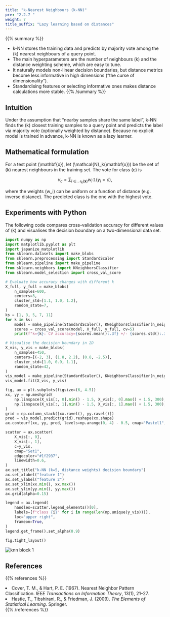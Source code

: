 ```yaml
---
title: "k-Nearest Neighbours (k-NN)"
pre: "2.2.7 "
weight: 7
title_suffix: "Lazy learning based on distances"
---
```


{{% summary %}}
- k-NN stores the training data and predicts by majority vote among the \(k\) nearest neighbours of a query point.
- The main hyperparameters are the number of neighbours \(k\) and the distance weighting scheme, which are easy to tune.
- It naturally models non-linear decision boundaries, but distance metrics become less informative in high dimensions (“the curse of dimensionality”).
- Standardising features or selecting informative ones makes distance calculations more stable.
{{% /summary %}}

## Intuition
Under the assumption that “nearby samples share the same label”, k-NN finds the \(k\) closest training samples to a query point and predicts the label via majority vote (optionally weighted by distance). Because no explicit model is trained in advance, k-NN is known as a lazy learner.

## Mathematical formulation
For a test point \(\mathbf{x}\), let \(\mathcal{N}_k(\mathbf{x})\) be the set of \(k\) nearest neighbours in the training set. The vote for class \(c\) is

$$
v_c = \sum_{i \in \mathcal{N}_k(\mathbf{x})} w_i \,\mathbb{1}(y_i = c),
$$

where the weights \(w_i\) can be uniform or a function of distance (e.g. inverse distance). The predicted class is the one with the highest vote.

## Experiments with Python
The following code compares cross-validation accuracy for different values of \(k\) and visualises the decision boundary on a two-dimensional data set.

```python
import numpy as np
import matplotlib.pyplot as plt
import japanize_matplotlib
from sklearn.datasets import make_blobs
from sklearn.preprocessing import StandardScaler
from sklearn.pipeline import make_pipeline
from sklearn.neighbors import KNeighborsClassifier
from sklearn.model_selection import cross_val_score

# Evaluate how accuracy changes with different k
X_full, y_full = make_blobs(
    n_samples=600,
    centers=3,
    cluster_std=[1.1, 1.0, 1.2],
    random_state=7,
)
ks = [1, 3, 5, 7, 11]
for k in ks:
    model = make_pipeline(StandardScaler(), KNeighborsClassifier(n_neighbors=k, weights="distance"))
    scores = cross_val_score(model, X_full, y_full, cv=5)
    print(f"k={k}: CV accuracy={scores.mean():.3f} +/- {scores.std():.3f}")

# Visualise the decision boundary in 2D
X_vis, y_vis = make_blobs(
    n_samples=450,
    centers=[(-2, 3), (1.8, 2.2), (0.8, -2.5)],
    cluster_std=[1.0, 0.9, 1.1],
    random_state=42,
)
vis_model = make_pipeline(StandardScaler(), KNeighborsClassifier(n_neighbors=5, weights="distance"))
vis_model.fit(X_vis, y_vis)

fig, ax = plt.subplots(figsize=(6, 4.5))
xx, yy = np.meshgrid(
    np.linspace(X_vis[:, 0].min() - 1.5, X_vis[:, 0].max() + 1.5, 300),
    np.linspace(X_vis[:, 1].min() - 1.5, X_vis[:, 1].max() + 1.5, 300),
)
grid = np.column_stack([xx.ravel(), yy.ravel()])
pred = vis_model.predict(grid).reshape(xx.shape)
ax.contourf(xx, yy, pred, levels=np.arange(0, 4) - 0.5, cmap="Pastel1", alpha=0.9)

scatter = ax.scatter(
    X_vis[:, 0],
    X_vis[:, 1],
    c=y_vis,
    cmap="Set1",
    edgecolor="#1f2937",
    linewidth=0.6,
)
ax.set_title("k-NN (k=5, distance weights) decision boundary")
ax.set_xlabel("feature 1")
ax.set_ylabel("feature 2")
ax.set_xlim(xx.min(), xx.max())
ax.set_ylim(yy.min(), yy.max())
ax.grid(alpha=0.15)

legend = ax.legend(
    handles=scatter.legend_elements()[0],
    labels=[f"class {i}" for i in range(len(np.unique(y_vis)))],
    loc="upper right",
    frameon=True,
)
legend.get_frame().set_alpha(0.9)

fig.tight_layout()
```

![knn block 1](/images/basic/classification/knn_block01.svg)

## References
{{% references %}}
<li>Cover, T. M., &amp; Hart, P. E. (1967). Nearest Neighbor Pattern Classification. <i>IEEE Transactions on Information Theory</i>, 13(1), 21–27.</li>
<li>Hastie, T., Tibshirani, R., &amp; Friedman, J. (2009). <i>The Elements of Statistical Learning</i>. Springer.</li>
{{% /references %}}

